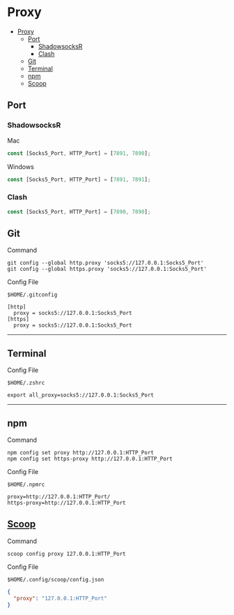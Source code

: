 # Proxy

- [Proxy](#proxy)
  - [Port](#port)
    - [ShadowsocksR](#shadowsocksr)
    - [Clash](#clash)
  - [Git](#git)
  - [Terminal](#terminal)
  - [npm](#npm)
  - [Scoop](#scoop)

## Port

### ShadowsocksR

Mac

```js
const [Socks5_Port, HTTP_Port] = [7891, 7890];
```

Windows

```js
const [Socks5_Port, HTTP_Port] = [7891, 7891];
```

### Clash

```js
const [Socks5_Port, HTTP_Port] = [7890, 7890];
```

## Git

Command

```shell
git config --global http.proxy 'socks5://127.0.0.1:Socks5_Port'
git config --global https.proxy 'socks5://127.0.0.1:Socks5_Port'
```

Config File

```shell
$HOME/.gitconfig
```

```shell
[http]
  proxy = socks5://127.0.0.1:Socks5_Port
[https]
  proxy = socks5://127.0.0.1:Socks5_Port
```

---

## Terminal

Config File

```shell
$HOME/.zshrc
```

```shell
export all_proxy=socks5://127.0.0.1:Socks5_Port
```

---

## npm

Command

```shell
npm config set proxy http://127.0.0.1:HTTP_Port
npm config set https-proxy http://127.0.0.1:HTTP_Port
```

Config File

```shell
$HOME/.npmrc
```

```shell
proxy=http://127.0.0.1:HTTP_Port/
https-proxy=http://127.0.0.1:HTTP_Port
```

## [Scoop](https://github.com/lukesampson/scoop/wiki/Using-Scoop-behind-a-proxy)

Command

```shell
scoop config proxy 127.0.0.1:HTTP_Port
```

Config File

```shell
$HOME/.config/scoop/config.json
```

```json
{
  "proxy": "127.0.0.1:HTTP_Port"
}
```
